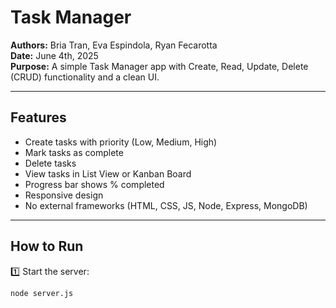 # Task Manager

**Authors:** Bria Tran, Eva Espindola, Ryan Fecarotta  
**Date:** June 4th, 2025  
**Purpose:** A simple Task Manager app with Create, Read, Update, Delete (CRUD) functionality and a clean UI.

---

## Features

- Create tasks with priority (Low, Medium, High)
- Mark tasks as complete
- Delete tasks
- View tasks in List View or Kanban Board
- Progress bar shows % completed
- Responsive design
- No external frameworks (HTML, CSS, JS, Node, Express, MongoDB)

---

## How to Run

1️⃣ Start the server:

```bash
node server.js
